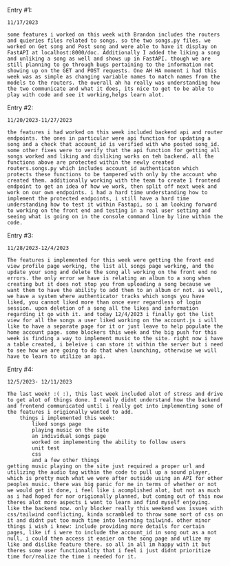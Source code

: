 Entry #1:

    11/17/2023

    some features i worked on this week with Brandon includes the routers and quieries files related to songs. so the two songs.py files. we worked on Get song and Post song and were able to have it display on FastAPI at localhost:8000/doc. Additionally I added the liking a song and unliking a song as well and shows up in FastAPI. though we are still planning to go through bugs pertaining to the information not showing up on the GET and POST requests. One AH HA moment i had this week was as simple as changing variable names to match names from the models to the routers. the overall ah ha really was understanding how the two communicate and what it does, its nice to get to be able to play with code and see it working,helps learn alot.


Entry #2:

    11/20/2023-11/27/2023

    the features i had worked on this week included backend api and router endpoints. the ones in particular were api function for updating a song and a check that account_id is verified with who posted song_id. some other fixes were to verify that the api function for getting all songs worked and liking and disliking works on teh backend. all the functions above are protected within the newly created routers.songs.py which includes account_id authenticaton which protects these functions to be tampered with only by the account who created them. additionally working with the team to create 1 frontend endpoint to get an idea of how we work, then split off next week and work on our own endpoints. i had a hard time understanding how to implement the protected endpoints, i still have a hard time understanding how to test it within Fastapi, so i am looking forward to working on the front end and testing in a real user setting and seeing what is going on in the console command line by line within the code.


Entry #3:

    11/28/2023-12/4/2023

    The features i implemented for this week were getting the front end view profile page working, the list all songs page working, and the update your song and delete the song all working on the front end no errors. the only error we have is relating an album to a song when creating but it does not stop you from uploading a song because we want them to have the ability to add them to an album or not. as well, we have a system where authenticator tracks which songs you have liked, you cannot liked more than once ever regardless of login session. upon deletion of a song all the likes and information regarding it go with it. and today 12/4/2023 i finally got the list view for all the songs a user liked working on the account.js i will like to have a separate page for it or just leave to help populate the home account page. some blockers this week and the big push for this week is finding a way to implement music to the site. right now i have a table created, i beleive i can store it within the server but i need to see how we are going to do that when launching, otherwise we will have to learn to utilize an api.


Entry #4:

    12/5/2023- 12/11/2023

    The last week! :( :), this last week included alot of stress and drive to get alot of things done. I really didnt understand how the backend and frontend communicated until i really got into implementing some of the features i origionally wanted to add.
        things i implemented this week:
            liked songs page
            playing music on the site
            an individual songs page
            worked on implementing the ability to follow users
            unit test
            css
            and a few other things
    getting music playing on the site just required a proper url and utilizing the audio tag within the code to pull up a sound player, which is pretty much what we were after outside using an API for other peoples music. there was big panic for me in terms of whether or not we would get it done, i feel like i acomplished alot, but not as much as i had hoped for nor origionally planned, but coming out of this now theres alot more aspects i want to learn and find myself enjoying. like the backend now. only blocker really this weekend was issues with css/tailwind conflicting, kinda scrambled to throw some sort of css on it and didnt put too much time into learning tailwind. other minor things i wish i knew: include providing more details for certain pages, like if i were to include the account_id in song out as a not null, i could then access it easier on the song page and utlize my like and dislike feature there. so all in all im happy with it but theres some user functionality that i feel i just didnt prioritize time for/realize the time i needed for it.